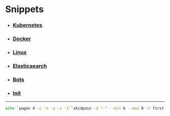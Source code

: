 # Snippets

* ### [Kubernetes](kubernetes)
* ### [Docker](docker)
* ### [Linux](linux)
* ### [Elasticsearch](elasticsearch)
* ### [Bots](bots)
* ### [Init](init)


---

```bash
echo `pwgen 4 -c -n -y -s -1``xkcdpass -d "-" --min 6 --max 8 -C first -s 1 -n 2``pwgen 4 -c -n -y -s -1`
```
